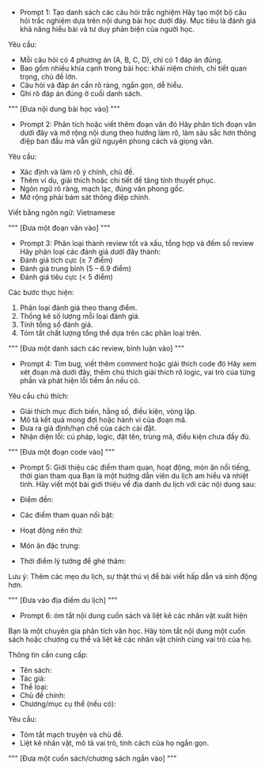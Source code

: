 - Prompt 1: Tạo danh sách các câu hỏi trắc nghiệm
Hãy tạo một bộ câu hỏi trắc nghiệm dựa trên nội dung bài học dưới đây. Mục tiêu là đánh giá khả năng hiểu bài và tư duy phản biện của người học.

Yêu cầu:
- Mỗi câu hỏi có 4 phương án (A, B, C, D), chỉ có 1 đáp án đúng.
- Bao gồm nhiều khía cạnh trong bài học: khái niệm chính, chi tiết quan trọng, chủ đề lớn.
- Câu hỏi và đáp án cần rõ ràng, ngắn gọn, dễ hiểu.
- Ghi rõ đáp án đúng ở cuối danh sách.

"""
[Đưa nội dung bài học vào]
"""

- Prompt 2: Phân tích hoặc viết thêm đoạn văn đó
Hãy phân tích đoạn văn dưới đây và mở rộng nội dung theo hướng làm rõ, làm sâu sắc hơn thông điệp ban đầu mà vẫn giữ nguyên phong cách và giọng văn.

Yêu cầu:
- Xác định và làm rõ ý chính, chủ đề.
- Thêm ví dụ, giải thích hoặc chi tiết để tăng tính thuyết phục.
- Ngôn ngữ rõ ràng, mạch lạc, đúng văn phong gốc.
- Mở rộng phải bám sát thông điệp chính.

Viết bằng ngôn ngữ: Vietnamese

"""
[Đưa một đoạn văn vào]
"""

- Prompt 3: Phân loại thành review tốt và xấu, tổng hợp và đếm số review
Hãy phân loại các đánh giá dưới đây thành:
- Đánh giá tích cực (≥ 7 điểm)
- Đánh giá trung bình (5 – 6.9 điểm)
- Đánh giá tiêu cực (< 5 điểm)

Các bước thực hiện:
1. Phân loại đánh giá theo thang điểm.
2. Thống kê số lượng mỗi loại đánh giá.
3. Tính tổng số đánh giá.
4. Tóm tắt chất lượng tổng thể dựa trên các phân loại trên.

"""
[Đưa một danh sách các review, bình luận vào]
"""

- Prompt 4: Tìm bug, viết thêm comment hoặc giải thích code đó
Hãy xem xét đoạn mã dưới đây, thêm chú thích giải thích rõ logic, vai trò của từng phần và phát hiện lỗi tiềm ẩn nếu có.

Yêu cầu chú thích:
- Giải thích mục đích biến, hằng số, điều kiện, vòng lặp.
- Mô tả kết quả mong đợi hoặc hành vi của đoạn mã.
- Đưa ra giả định/hạn chế của cách cài đặt.
- Nhận diện lỗi: cú pháp, logic, đặt tên, trùng mã, điều kiện chưa đầy đủ.

"""
[Đưa một đoạn code vào]
"""

- Prompt 5: Giới thiệu các điểm tham quan, hoạt động, món ăn nổi tiếng, thời gian tham qua
Bạn là một hướng dẫn viên du lịch am hiểu và nhiệt tình. Hãy viết một bài giới thiệu về địa danh du lịch với các nội dung sau:

- Điểm đến:
- Các điểm tham quan nổi bật:
- Hoạt động nên thử:
- Món ăn đặc trưng:
- Thời điểm lý tưởng để ghé thăm:

Lưu ý: Thêm các mẹo du lịch, sự thật thú vị để bài viết hấp dẫn và sinh động hơn.

"""
[Đưa vào địa điểm du lịch]
"""

- Prompt 6: óm tắt nội dung cuốn sách và liệt kê các nhân vật xuất hiện

Bạn là một chuyên gia phân tích văn học. Hãy tóm tắt nội dung một cuốn sách hoặc chương cụ thể và liệt kê các nhân vật chính cùng vai trò của họ.

Thông tin cần cung cấp:
- Tên sách:
- Tác giả:
- Thể loại:
- Chủ đề chính:
- Chương/mục cụ thể (nếu có):

Yêu cầu:
- Tóm tắt mạch truyện và chủ đề.
- Liệt kê nhân vật, mô tả vai trò, tính cách của họ ngắn gọn.

"""
[Đưa một cuốn sách/chương sách ngắn vào]
"""